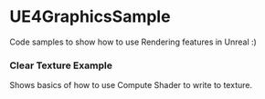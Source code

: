 # UE4GraphicsSample
Code samples to show how to use Rendering features in Unreal :)

### Clear Texture Example
Shows basics of how to use Compute Shader to write to texture.
